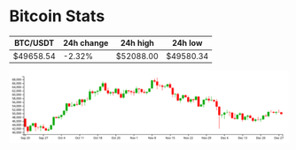 # Bitcoin Stats

BTC/USDT|24h change|24h high|24h low|
|---|---|---|---|
|$49658.54|-2.32%|$52088.00|$49580.34|

<img src="./chart.svg">
